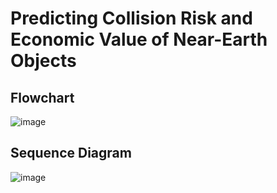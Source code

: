 # Predicting Collision Risk and Economic Value of Near-Earth Objects


## Flowchart
![image](https://github.com/user-attachments/assets/f272808e-3e5f-439a-a36d-1b4d58836a9b)

## Sequence Diagram
![image](https://github.com/user-attachments/assets/5908b26f-7afd-4f2c-b4d6-0857dbaa0e47)
